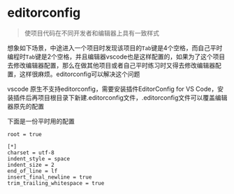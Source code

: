 # editorconfig

> 使项目代码在不同开发者和编辑器上具有一致样式

想象如下场景，中途进入一个项目时发现该项目的`Tab`键是4个空格，而自己平时编程时`Tab`键是2个空格，并且编辑器vscode也是这样配置的，如果为了这个项目去修改编辑器配置，那么在做其他项目或者自己平时练习时又得去修改编辑器配置，这样很麻烦。editorconfig可以解决这个问题

vscode 原生不支持editorconfig，需要安装插件EditorConfig for VS Code，安装插件后再项目根目录下新建.editorconfig文件，.editorconfig文件可以覆盖编辑器原先的配置

下面是一份平时用的配置

```
root = true

[*]
charset = utf-8
indent_style = space
indent_size = 2
end_of_line = lf
insert_final_newline = true
trim_trailing_whitespace = true
```